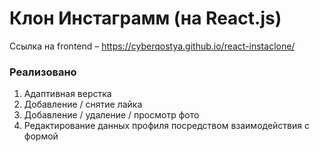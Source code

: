# Клон Инстаграмм (на React.js)

Ссылка на frontend – https://cyberqostya.github.io/react-instaclone/
### Реализовано
1. Адаптивная верстка
2. Добавление / снятие лайка
3. Добавление / удаление / просмотр фото
4. Редактирование данных профиля посредством взаимодействия с формой
